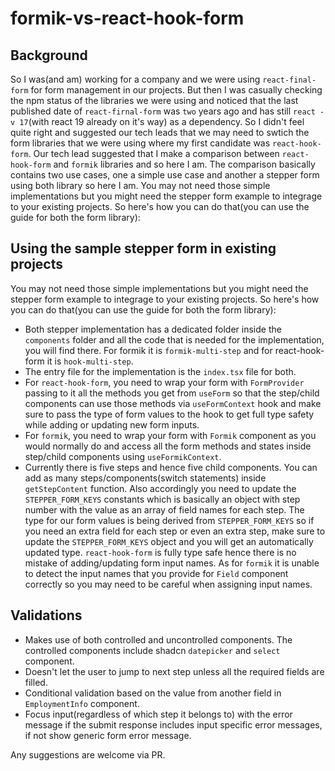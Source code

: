 # formik-vs-react-hook-form
## Background
So I was(and am) working for a company and we were using `react-final-form` for form management in our projects. But then I was casually checking the npm status of the libraries we were using and noticed that the last published date of  `react-firnal-form` was `two` years ago and has still `react -v 17`(with react 19 already on it's way) as a dependency. So I didn't feel quite right and suggested our tech leads that we may need to swtich the form libraries that we were using where my first candidate was `react-hook-form`. Our tech lead suggested that I make a comparison between `react-hook-form` and `formik` libraries and so here I am. The comparison basically contains two use cases, one a simple use case and another a stepper form using both library so here I am.
You may not need those simple implementations but you might need the stepper form example to integrage to your existing projects. So here's how you can do that(you can use the guide for both the form library):

## Using the sample stepper form in existing projects 
You may not need those simple implementations but you might need the stepper form example to integrage to your existing projects. So here's how you can do that(you can use the guide for both the form library):

- Both stepper implementation has a dedicated folder inside the `components` folder and all the code that is needed for the implementation, you will find there. For formik it is `formik-multi-step` and for react-hook-form it is `hook-multi-step`.
- The entry file for the implementation is the `index.tsx` file for both.
- For `react-hook-form`, you need to wrap your form with `FormProvider` passing to it all the methods you get from `useForm` so that the step/child components can use those methods via `useFormContext` hook and make sure to pass the type of form values to the hook to get full type safety while adding or updating new form inputs.
- For `formik`, you need to wrap your form with `Formik` component as you would normally do and access all the form methods and states inside step/child components using `useFormikContext`.
- Currently there is five steps and hence five child components. You can add as many steps/components(switch statements) inside `getStepContent` function. Also accordingly you need to update the `STEPPER_FORM_KEYS` constants which is basically an object with step number with the value as an array of field names for each step. The type for our form values is being derived from `STEPPER_FORM_KEYS` so if you need an extra field for each step or even an extra step, make sure to update the `STEPPER_FORM_KEYS` object and you will get an automatically updated type. `react-hook-form` is fully type safe hence there is no mistake of adding/updating form input names. As for `formik` it is unable to detect the input names that you provide for `Field` component correctly so you may need to be careful when assigning input names.

## Validations
- Makes use of both controlled and uncontrolled components. The controlled components include shadcn `datepicker` and `select` component.
- Doesn't let the user to jump to next step unless all the required fields are filled.
- Conditional validation based on the value from another field in `EmploymentInfo` component.
- Focus input(regardless of which step it belongs to) with the error message if the submit response includes input specific error messages, if not show generic form error message.

Any suggestions are welcome via PR.


